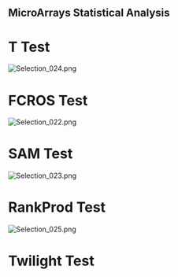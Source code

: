 ## MicroArrays Statistical Analysis

# T Test
![Selection_024.png]({{site.baseurl}}/wiki/Selection_024.png)

# FCROS Test
![Selection_022.png]({{site.baseurl}}/wiki/Selection_022.png)

# SAM Test
![Selection_023.png]({{site.baseurl}}/wiki/Selection_023.png)

# RankProd Test
![Selection_025.png]({{site.baseurl}}/wiki/Selection_025.png)

# Twilight Test


